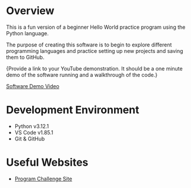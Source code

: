 # Overview

This is a fun version of a beginner Hello World practice program using the Python language.

The purpose of creating this software is to begin to explore different programming languages and practice setting up new projects and saving them to GitHub. 

{Provide a link to your YouTube demonstration.  It should be a one minute demo of the software running and a walkthrough of the code.}

[Software Demo Video](http://youtube.link.goes.here)

# Development Environment

* Python v3.12.1
* VS Code v1.85.1
* Git & GitHub

# Useful Websites

* [Program Challenge Site](https://byui.instructure.com/courses/278886)
